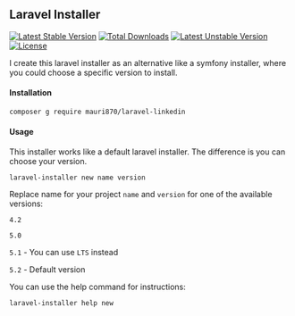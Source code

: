## Laravel Installer
[![Latest Stable Version](https://poser.pugx.org/mauri870/laravel-installer/v/stable)](https://packagist.org/packages/mauri870/laravel-installer) [![Total Downloads](https://poser.pugx.org/mauri870/laravel-installer/downloads)](https://packagist.org/packages/mauri870/mauri870/laravel-installer) [![Latest Unstable Version](https://poser.pugx.org/mauri870/laravel-installer/v/unstable)](https://packagist.org/packages/mauri870/laravel-installer) [![License](https://poser.pugx.org/mauri870/laravel-installer/license)](https://packagist.org/packages/mauri870/laravel-installer)

I create this laravel installer as an alternative like a symfony installer, where you could choose a specific version to install.


#### Installation
```bash
composer g require mauri870/laravel-linkedin
```

#### Usage

This installer works like a default laravel installer. The difference is you can choose your version.
```
laravel-installer new name version
```

Replace name for your project `name` and `version` for one of the available versions:

`4.2`

`5.0`

`5.1` - You can use `LTS` instead

`5.2` - Default version

You can use the help command for instructions:
```
laravel-installer help new
```
